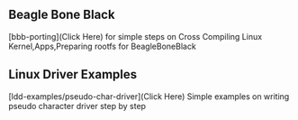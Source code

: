 ## Beagle Bone Black

[bbb-porting](Click Here) for simple steps on Cross Compiling Linux Kernel,Apps,Preparing rootfs for BeagleBoneBlack

## Linux Driver Examples

[ldd-examples/pseudo-char-driver](Click Here) Simple examples on writing pseudo character driver step by step
